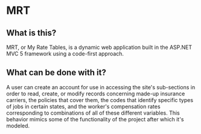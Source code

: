 # MRT
## What is this?
MRT, or My Rate Tables, is a dynamic web application built in the ASP.NET MVC 5 framework using a code-first approach.

## What can be done with it?
A user can create an account for use in accessing the site's sub-sections in order to read, create, or modify records concerning made-up insurance carriers, the policies that cover them, the codes that identify specific types of jobs in certain states, and the worker's compensation rates corresponding to combinations of all of these different variables. This behavior mimics some of the functionality of the project after which it's modeled.
